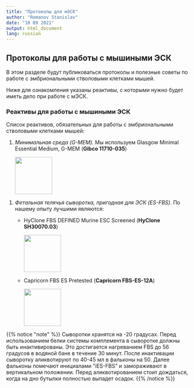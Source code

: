 ```yaml
---
title: "Протоколы для мЭСК"
author: "Romanov Stanislav"
date: "10 09 2021"
output: html_document
lang: russian
---
```


## Протоколы для работы с мышиными ЭСК

В этом разделе будут публиковаться протоколы и полезные советы по работе с эмбриональными стволовыми клетками мышей.

Ниже для ознакомления указаны реактивы, с которыми нужно будет иметь дело при работе с мЭСК.

### Реактивы для работы с мышиными ЭСК

Список реактивов, обязательных для работы с эмбриональными стволовыми клетками мышей:

1.  *Минимальная среда (G-MEM).* Мы используем Glasgow Minimal Essential Medium, G-MEM (**Gibco 11710-035**)

    <img src="/ES-protocols/_index_files/gibco_G-MEM.jpg" width="100" />

<!-- -->

1.  *Фетальная телячья сыворотка, пригодная для ЭСК (ES-FBS)*. По нашему опыту лучшими являются:

    -   HyClone FBS DEFINED Murine ESC Screened (**HyClone SH30070.03**)

        <img src="/ES-protocols/_index_files/HyClone_ESFBS.jpg" width="100" />

    -   Capricorn FBS ES Pretested (**Capricorn FBS-ES-12A**)

        <img src="/ES-protocols/_index_files/Capricorn_ESFBS.jpg" width="100" />

{{% notice "note" %}}
Сыворотки хранятся на -20 градусах. Перед использованием белки системы комплемента в сыворотке должны быть инактивированы. Это достигается нагреванием FBS до 56 градусов в водяной бане в течение 30 минут. После инактивации сыворотку аликвотируют по 40-45 мл в фальконы на 50. Далее фальконы помечают инициалами "iES-FBS" и замораживают в вертикальном положении. Перед аликвотированием стоит дождаться, когда на дно бутылки полностью выпадет осадок.
{{% /notice %}}
